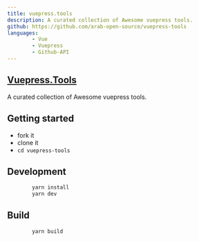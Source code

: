 ```yaml
---
title: vuepress.tools
description: A curated collection of Awesome vuepress tools.
github: https://github.com/arab-open-source/vuepress-tools
languages:
        - Vue
        - Vuepress
        - Github-API
---
```




## [Vuepress.Tools](https://vuepress.tools/)

A curated collection of Awesome vuepress tools.

## Getting started

- fork it
- clone it
- `cd vuepress-tools`

## Development

```bash
        yarn install
        yarn dev
```

## Build

```bash
        yarn build
```
